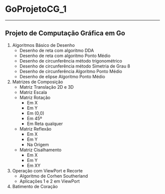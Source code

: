 # GoProjetoCG_1

---

## Projeto de Computação Gráfica em Go

1. Algoritmos Básico de Desenho
	- Desenho de reta com algoritmo DDA
	- Desenho de reta com algoritmo Ponto Médio
	- Desenho de circunferência método trigonométrico
	- Desenho de circunferência método Simetria de Grau 8
	- Desenho de circunferência Algoritmo Ponto Médio
	- Desenho de elipse Algoritmo Ponto Médio
2. Matrizes de Composição
	- Matriz Translação 2D e 3D
	- Matriz Escala
	- Matriz Rotação
		- Em X
		- Em Y
		- Em (0,0)
		- Em 45º
		- Em Reta qualquer
	- Matriz Reflexão
		- Em X
		- Em Y
		- Na Origem
	- Matriz Cisalhamento
		- Em X
		- Em Y
		- Em XY
3. Operação com ViewPort e Recorte
	- Algoritmo de Corhen Southerland
	- Aplicações 1 e 2 em ViewPort
4. Batimento de Coração